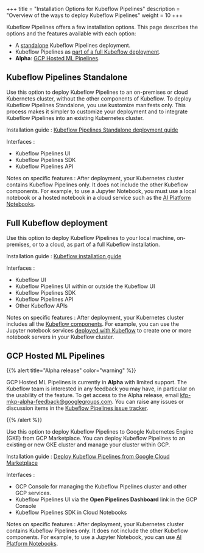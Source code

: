 +++
title = "Installation Options for Kubeflow Pipelines"
description = "Overview of the ways to deploy Kubeflow Pipelines"
weight = 10
+++

Kubeflow Pipelines offers a few installation options.
This page describes the options and the features available
with each option:

* A [standalone](#standalone) Kubeflow Pipelines deployment.
* Kubeflow Pipelines as [part of a full Kubeflow deployment](#full-kubeflow).
* **Alpha**: [GCP Hosted ML Pipelines](#marketplace).

<a id="standalone"></a>
## Kubeflow Pipelines Standalone

Use this option to deploy Kubeflow Pipelines to an on-premises or cloud
Kubernetes cluster, without the other components of Kubeflow.
To deploy Kubeflow Pipelines Standalone, you use kustomize manifests only.
This process makes it simpler to customize your deployment and to integrate
Kubeflow Pipelines into an existing Kubernetes cluster.

Installation guide
: [Kubeflow Pipelines Standalone deployment 
  guide](/docs/pipelines/installation/standalone-deployment/)

Interfaces
: 
  * Kubeflow Pipelines UI
  * Kubeflow Pipelines SDK
  * Kubeflow Pipelines API


Notes on specific features
: After deployment, your Kubernetes cluster contains Kubeflow Pipelines only. 
  It does not include the other Kubeflow components. 
  For example, to use a Jupyter Notebook, you must use a local notebook or a 
  hosted notebook in a cloud service such as the [AI Platform 
  Notebooks](https://cloud.google.com/ai-platform/notebooks/docs/).

<a id="full-kubeflow"></a>
## Full Kubeflow deployment

Use this option to deploy Kubeflow Pipelines to your local machine, on-premises, 
or to a cloud, as part of a full Kubeflow installation.

Installation guide
: [Kubeflow installation guide](/docs/started/getting-started/)

Interfaces
:
  * Kubeflow UI
  * Kubeflow Pipelines UI within or outside the Kubeflow UI
  * Kubeflow Pipelines SDK
  * Kubeflow Pipelines API
  * Other Kubeflow APIs

Notes on specific features
: After deployment, your Kubernetes cluster includes all the 
  [Kubeflow components](/docs/components/).
  For example, you can use the Jupyter notebook services 
  [deployed with Kubeflow](/docs/notebooks/) to create one or more notebook 
  servers in your Kubeflow cluster.

<a id="marketplace"></a>
## GCP Hosted ML Pipelines

{{% alert title="Alpha release" color="warning" %}}
<p>GCP Hosted ML Pipelines is currently in <b>Alpha</b> with 
  limited support. The Kubeflow team is interested in any feedback you may have,
  in particular on the usability of the feature. To get access to the Alpha
  release, email 
  <a href="mailto:kfp-mkp-alpha-feedback@googlegroups.com">kfp-mkp-alpha-feedback@googlegroups.com</a>.
  You can raise any issues or discussion items in the
  <a href="https://github.com/kubeflow/pipelines/issues">Kubeflow Pipelines 
  issue tracker</a>.</p>
{{% /alert %}}

Use this option to deploy Kubeflow Pipelines to Google Kubernetes Engine (GKE)
from GCP Marketplace. You can deploy Kubeflow Pipelines to an existing or new 
GKE cluster and manage your cluster within GCP.

Installation guide
: [Deploy Kubeflow Pipelines from Google Cloud
  Marketplace](https://github.com/kubeflow/pipelines/blob/master/manifests/gcp_marketplace/guide.md)

Interfaces
: 
  * GCP Console for managing the Kubeflow Pipelines cluster and other GCP 
    services.
  * Kubeflow Pipelines UI via the **Open Pipelines Dashboard** link in the 
    GCP Console
  * Kubeflow Pipelines SDK in Cloud Notebooks


Notes on specific features
: After deployment, your Kubernetes cluster contains Kubeflow Pipelines only. 
  It does not include the other Kubeflow components. 
  For example, to use a Jupyter Notebook, you can use [AI Platform 
  Notebooks](https://cloud.google.com/ai-platform/notebooks/docs/).
